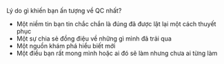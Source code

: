 Lý do gì khiến bạn ấn tượng về QC nhất? 
- Một niềm tin bạn tin chắc chắn là đúng đã được lật lại một cách thuyết phục
- Một sự chia sẻ đồng điệu về những gì mình đã trải qua
- Một nguồn khám phá hiểu biết mới
- Một điều bạn rất mong mình hoặc ai đó sẽ làm nhưng chưa ai từng làm
